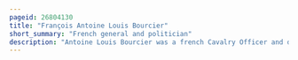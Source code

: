 ```yaml
---
pageid: 26804130
title: "François Antoine Louis Bourcier"
short_summary: "French general and politician"
description: "Antoine Louis Bourcier was a french Cavalry Officer and divisional General of the french revolutionary Wars and the napoleonic Wars."
---
```

